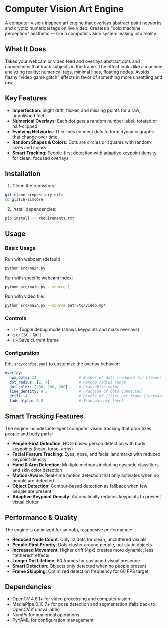 # Computer Vision Art Engine

A computer-vision-inspired art engine that overlays abstract point networks and cryptic numerical tags on live video. Creates a "cold machine perception" aesthetic — like a computer vision system leaking into reality.

## What It Does

Takes your webcam or video feed and overlays abstract dots and connections that track subjects in the frame. The effect looks like a machine analyzing reality: numerical tags, minimal lines, floating nodes. Avoids flashy "video game glitch" effects in favor of something more unsettling and raw.

## Key Features

- **Imperfection**: Slight drift, flicker, and missing points for a raw, unpolished feel
- **Numerical Overlays**: Each dot gets a random number label, rotated or half-clipped
- **Evolving Networks**: Thin lines connect dots to form dynamic graphs that change over time
- **Random Shapes & Colors**: Dots are circles or squares with random sizes and colors
- **Smart Tracking**: People-first detection with adaptive keypoint density for clean, focused overlays

## Installation

1. Clone the repository:
```bash
git clone <repository-url>
cd glitch-simcore
```

2. Install dependencies:
```bash
pip install -r requirements.txt
```

## Usage

### Basic Usage

Run with webcam (default):
```bash
python src/main.py
```

Run with specific webcam index:
```bash
python src/main.py --source 1
```

Run with video file:
```bash
python src/main.py --source path/to/video.mp4
```

### Controls

- `d` - Toggle debug mode (shows keypoints and mask overlays)
- `q` or `ESC` - Quit
- `s` - Save current frame

### Configuration

Edit `src/config.yaml` to customize the overlay behavior:

```yaml
overlay:
  num_dots: 12                   # Number of dots (reduced for cleaner look)
  dot_radius: [2, 4]             # Random radius range
  dot_color: [200, 200, 200]     # Gray/white color
  line_density: 0.3              # Fraction of dots connected
  drift: 4                       # Pixels of jitter per frame (increased for movement)
  fade_alpha: 0.8                # Transparency level
```

## Smart Tracking Features

The engine includes intelligent computer vision tracking that prioritizes people and body parts:

- **People-First Detection**: HOG-based person detection with body keypoints (head, torso, arms)
- **Facial Feature Tracking**: Eyes, nose, and facial landmarks with reduced keypoint density
- **Hand & Arm Detection**: Multiple methods including cascade classifiers and skin color detection
- **Motion-Aware**: Real-time motion detection that only activates when no people are detected
- **Object Detection**: Contour-based detection as fallback when few people are present
- **Adaptive Keypoint Density**: Automatically reduces keypoints to prevent visual clutter

## Performance & Quality

The engine is optimized for smooth, responsive performance:

- **Reduced Node Count**: Only 12 dots for clean, uncluttered visuals
- **People-First Priority**: Dots cluster around people, not static objects
- **Increased Movement**: Higher drift (4px) creates more dynamic, less "tethered" effects
- **Longer Dot Lifetime**: 60 frames for sustained visual presence
- **Smart Detection**: Objects only detected when no people present
- **Frame Skipping**: Optimized detection frequency for 60 FPS target

## Dependencies

- OpenCV 4.8.1+ for video processing and computer vision
- MediaPipe 0.10.7+ for pose detection and segmentation (falls back to OpenCV if unavailable)
- NumPy for numerical operations
- PyYAML for configuration management
